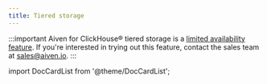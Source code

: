 ```yaml
---
title: Tiered storage
---
```


:::important
Aiven for ClickHouse® tiered storage is a
[limited availability feature](/docs/platform/concepts/beta_services). If you\'re interested in trying out this feature, contact
the sales team at [sales@aiven.io](mailto:sales@aiven.io).
:::

import DocCardList from '@theme/DocCardList';

<DocCardList />
